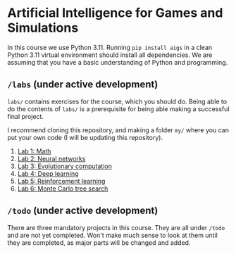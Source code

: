 # Artificial Intelligence for Games and Simulations

In this course we use Python 3.11. Running `pip install aigs`
in a clean Python 3.11 virtual environment should install all dependencies.
We are assuming that you have a basic understanding of Python and programming.


## `/labs` (under active development)

`labs/` contains exercises for the course, which you should do.
Being able to do the contents of `labs/` is a prerequisite
for being able making a successful final project.

I recommend cloning this repository, and making a folder `my/`
where you can put your own code (I will be updating this repository).

1. [Lab 1: Math](labs/lab_1.py)
2. [Lab 2: Neural networks](labs/lab_2.py)
3. [Lab 3: Evolutionary computation](labs/lab_3.py)
4. [Lab 4: Deep learning](labs/lab_4.py)
5. [Lab 5: Reinforcement learning](labs/lab_5.py)
6. [Lab 6: Monte Carlo tree search](labs/lab_6.py)


## `/todo` (under active development)

There are three mandatory projects in this course.
They are all under `/todo` and are not yet completed.
Won't make much sense to look at them until they are completed,
as major parts will be changed and added.
